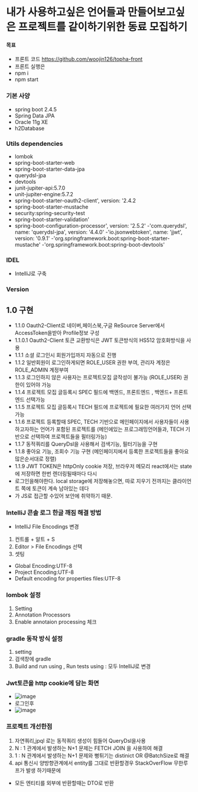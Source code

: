 #
# 내가 사용하고싶은 언어들과 만들어보고싶은 프로젝트를 같이하기위한 동료 모집하기
#### 목표
- 프론트 코드 https://github.com/woojin126/topha-front
- 프론트 실행은
- npm i
- npm start

### 기본 사양
- spring boot 2.4.5
- Spring Data JPA
- Oracle 11g XE
- h2Database

### Utils dependencies
- lombok
- spring-boot-starter-web
- spring-boot-starter-data-jpa
- querydsl-jpa
- devtools
- junit-jupiter-api:5.7.0
- unit-jupiter-engine:5.7.2
- spring-boot-starter-oauth2-client', version: '2.4.2
- spring-boot-starter-mustache
- security:spring-security-test
- spring-boot-starter-validation'
- spring-boot-configuration-processor', version: '2.5.2'
-'com.querydsl', name: 'querydsl-jpa', version: '4.4.0'
-'io.jsonwebtoken', name: 'jjwt', version: '0.9.1'
-'org.springframework.boot:spring-boot-starter-mustache'
-'org.springframework.boot:spring-boot-devtools'


### IDEL
- IntelliJ로 구축

### Version
## 1.0 구현

- 1.1.0 Oauth2-Client로 네이버,페이스북,구글 ReSource Server에서 AccessToken을받아 Profile정보 구성
- 1.1.0.1 Oauth2-Client 토큰 교환방식은 JWT 토큰방식의 HS512 암호화방식을 사용
- 1.1.1 소셜 로그인시 회원가입까지 자동으로 진행
- 1.1.2 일반회원이 로그인하게되면 ROLE_USER 권한 부여, 관리자 계정은 ROLE_ADMIN 계정부여
- 1.1.3 로그인하지 않은 사용자는 프로젝트모집 글작성이 불가능 (ROLE_USER) 권한이 있어야 가능
- 1.1.4 프로젝트 모집 글등록시 SPEC 필드에 백엔드, 프론트엔드 , 백엔드+ 프론트엔드 선택가능
- 1.1.5 프로젝트 모집 글등록시 TECH 필드에 프로젝트에 필요한 여러가지 언어 선택가능
- 1.1.6 프로젝트 등록할때 SPEC, TECH 기반으로 메인페이지에서 사용자들이 사용하고자하는 언어가 포함된
 프로젝트를 (메인에있는 프로그래밍언어들과, TECH 기반으로 선택하여 프로젝트들을 필터링가능) 
- 1.1.7 동적쿼리를 QueryDsl을 사용해서 검색기능, 필터기능을 구현
- 1.1.8 좋아요 기능, 조회수 기능 구현 (메인페이지에서 등록한 프로젝트들을 좋아요 많은순서대로 정렬)
- 1.1.9 JWT TOKEN은 httpOnly cookie 저장, 브라우저 메모리 react에서는 state에 저장하면 한번 렌더링될때마다 다시 
- 로그인을해야한다. local storage에 저장해놓으면, 따로 지우기 전까지는 클라이언트 쪽에 토큰이 계속 남아있는 데다
- 가 JS로 접근할 수있어 보안에 취약하기 때문. 

### IntelliJ 콘솔 로그 한글 깨짐 해결 방법
- IntelliJ File Encodings 변경

1. 컨트롤 + 알트 + S
2. Editor > File Encodings 선택
3. 셋팅

- Global Encoding:UTF-8
- Project Encoding:UTF-8
- Default encoding for properties files:UTF-8

### lombok 설정
1. Setting
2. Annotation Processors
3. Enable annotaion processing 체크

### gradle 동작 방식 설정
1. setting
2. 검색창에 gradle
3. Build and run using , Run tests using : 모두 IntelliJ로 변경


### Jwt토큰을 http cookie에 담는 화면
- ![image](https://user-images.githubusercontent.com/25544668/132957381-29ed7152-09f3-418e-a00d-6170c40d070a.png)
- 로그인후
- ![image](https://user-images.githubusercontent.com/25544668/132957423-661a42a9-fd73-4351-9f03-9b6c61b56e4b.png)

### 프로젝트 개선한점
1. 자연쿼리,jpql 로는 동적쿼리 생성이 힘들어 QueryDsl을사용
2. N : 1 관계에서 발생하는 N+1 문제는 FETCH JOIN 을 사용하여 해결
3. 1 : N 관계에서 발생하는 N+1 문제와 뻥튀기는 distinict OR @BatchSize로 해결
4. api 통신시 양방향관계에서 entity를 그대로 반환할경우 StackOverFlow 무한루프가 발생 하기때문에
- 모든 엔티티를 외부에 반환할때는 DTO로  반환 
